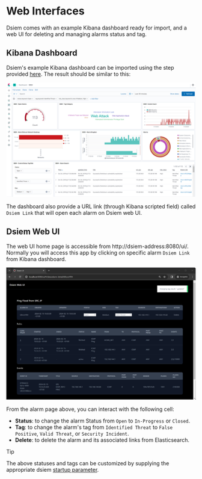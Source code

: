 # Web Interfaces

Dsiem comes with an example Kibana dashboard ready for import, and a web UI for deleting and managing alarms status and tag.

## Kibana Dashboard

Dsiem's example Kibana dashboard can be imported using the step provided [here](./installation.md#importing-kibana-dashboard). The result should be similar to this:

![Dsiem Web UI](./images/kbn-dashboard.png)

The dashboard also provide a URL link (through Kibana scripted field) called `Dsiem Link` that will open each alarm on Dsiem web UI.

## Dsiem Web UI

The web UI home page is accessible from http://dsiem-address:8080/ui/. Normally you will access this app by clicking on specific alarm `Dsiem Link` from Kibana dashboard.

![Dsiem Web UI](./images/web-ui.png)

From the alarm page above, you can interact with the following cell:
* **Status**: to change the alarm Status from `Open` to `In-Progress` or `Closed`.
* **Tag**: to change the alarm's tag from `Identified Threat` to `False Positive`, `Valid Threat`, or `Security Incident`.
* **Delete**: to delete the alarm and its associated links from Elasticsearch.

>[!TIP]
>The above statuses and tags can be customized by supplying the appropriate dsiem [startup parameter](./commands.md).

